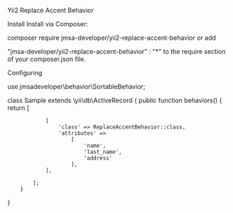 Yii2 Replace Accent Behavior

Install
Install via Composer:

composer require jmsa-developer/yii2-replace-accent-behavior
or add

"jmsa-developer/yii2-replace-accent-behavior" : "*"
to the require section of your composer.json file.

Configuring

use jmsadeveloper\behavior\SortableBehavior;

class Sample extends \yii\db\ActiveRecord
{
       public function behaviors()
        {
            return [
    
                [
                    'class' => ReplaceAccentBehavior::class,
                    'attributes' =>
                        [
                            'name',
                            'last_name',
                            'address'
                        ],
                ],
    
            ];
        }
}
